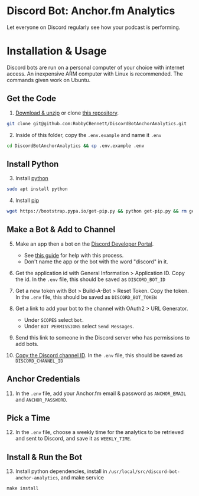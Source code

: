 # Discord Bot: Anchor.fm Analytics

Let everyone on Discord regularly see how your podcast is performing.

# Installation & Usage

Discord bots are run on a personal computer of your choice with internet access. An inexpensive ARM computer with Linux is recommended. The commands given work on Ubuntu.

## Get the Code

1. [Download & unzip](https://github.com/RobbyCBennett/DiscordBotAnchorAnalytics/archive/refs/heads/master.zip) or clone [this repository](https://github.com/RobbyCBennett/DiscordBotAnchorAnalytics).
```bash
git clone git@github.com:RobbyCBennett/DiscordBotAnchorAnalytics.git
```

2. Inside of this folder, copy the `.env.example` and name it `.env`
```bash
cd DiscordBotAnchorAnalytics && cp .env.example .env
```

## Install Python

3. Install [python](https://www.python.org/downloads/)

```bash
sudo apt install python
```

4. Install [pip](https://pip.pypa.io/en/stable/installation/)

```bash
wget https://bootstrap.pypa.io/get-pip.py && python get-pip.py && rm get-pip.py
```

## Make a Bot & Add to Channel

5. Make an app then a bot on the [Discord Developer Portal](https://discord.com/developers/applications).
   * See [this guide](https://discord.com/developers/docs/getting-started) for help with this process.
   * Don't name the app or the bot with the word "discord" in it.

6. Get the application id with General Information > Application ID. Copy the id. In the `.env` file, this should be saved as `DISCORD_BOT_ID`

7. Get a new token with Bot > Build-A-Bot > Reset Token. Copy the token. In the `.env` file, this should be saved as `DISCORD_BOT_TOKEN`

8. Get a link to add your bot to the channel with OAuth2 > URL Generator.
   * Under `SCOPES` select `bot`.
   * Under `BOT PERMISSIONS` select `Send Messages`.

9. Send this link to someone in the Discord server who has permissions to add bots.

10. [Copy the Discord channel ID](https://support.discord.com/hc/en-us/articles/206346498-Where-can-I-find-my-User-Server-Message-ID-). In the `.env` file, this should be saved as `DISCORD_CHANNEL_ID`

## Anchor Credentials

11. In the `.env` file, add your Anchor.fm email & password as `ANCHOR_EMAIL` and `ANCHOR_PASSWORD`.

## Pick a Time

12. In the `.env` file, choose a weekly time for the analytics to be retrieved and sent to Discord, and save it as `WEEKLY_TIME`.

## Install & Run the Bot

13. Install python dependencies, install in `/usr/local/src/discord-bot-anchor-analytics`, and make service

```
make install
```
